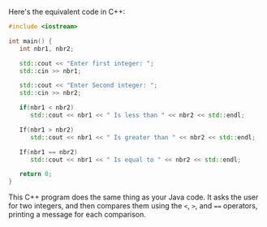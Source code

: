 Here's the equivalent code in C++:

```cpp
#include <iostream>

int main() {
   int nbr1, nbr2;

   std::cout << "Enter first integer: ";
   std::cin >> nbr1;

   std::cout << "Enter Second integer: ";
   std::cin >> nbr2;

   if(nbr1 < nbr2)
      std::cout << nbr1 << " Is less than " << nbr2 << std::endl;

   If(nbr1 > nbr2)
      std::cout << nbr1 << " Is greater than " << nbr2 << std::endl;

   If(nbr1 == nbr2)
      std::cout << nbr1 << " Is equal to " << nbr2 << std::endl;

   return 0;
}
```

This C++ program does the same thing as your Java code. It asks the user for two integers, and then compares them using the `<`, `>`, and `==` operators, printing a message for each comparison.
